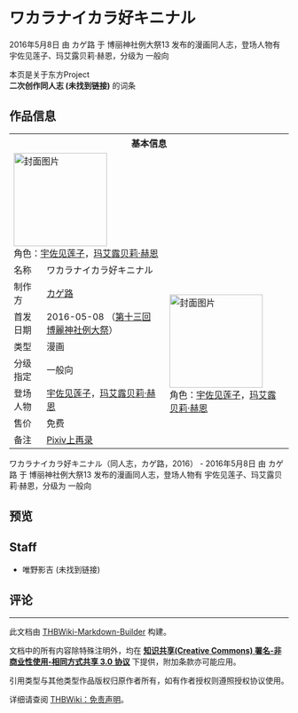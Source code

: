 # ワカラナイカラ好キニナル

<!-- source html: G:\repos\THBWiki-Markdown-Builder\THBWikiMarkdown\Temp\main\f\f6\ns0%3A%E3%83%AF%E3%82%AB%E3%83%A9%E3%83%8A%E3%82%A4%E3%82%AB%E3%83%A9%E5%A5%BD%E3%82%AD%E3%83%8B%E3%83%8A%E3%83%AB.html -->

2016年5月8日 由 カゲ路 于 博丽神社例大祭13 发布的漫画同人志，登场人物有 宇佐见莲子、玛艾露贝莉·赫恩，分级为 一般向

本页是关于东方Project  
 **二次创作同人志 (未找到链接)** 的词条

## 作品信息

<table><tbody><tr><th colspan="3">基本信息</th></tr><tr><td class="cover-artwork-mobile" colspan="2"><a href="./文件-ワカラナイカラ好キニナル封面.png.md" class="image" title="封面图片"><img alt="封面图片" src="https://upload.thwiki.cc/thumb/6/6a/%E3%83%AF%E3%82%AB%E3%83%A9%E3%83%8A%E3%82%A4%E3%82%AB%E3%83%A9%E5%A5%BD%E3%82%AD%E3%83%8B%E3%83%8A%E3%83%AB%E5%B0%81%E9%9D%A2.png/168px-%E3%83%AF%E3%82%AB%E3%83%A9%E3%83%8A%E3%82%A4%E3%82%AB%E3%83%A9%E5%A5%BD%E3%82%AD%E3%83%8B%E3%83%8A%E3%83%AB%E5%B0%81%E9%9D%A2.png" decoding="async" loading="lazy" width="168" height="168" srcset="https://upload.thwiki.cc/thumb/6/6a/%E3%83%AF%E3%82%AB%E3%83%A9%E3%83%8A%E3%82%A4%E3%82%AB%E3%83%A9%E5%A5%BD%E3%82%AD%E3%83%8B%E3%83%8A%E3%83%AB%E5%B0%81%E9%9D%A2.png/252px-%E3%83%AF%E3%82%AB%E3%83%A9%E3%83%8A%E3%82%A4%E3%82%AB%E3%83%A9%E5%A5%BD%E3%82%AD%E3%83%8B%E3%83%8A%E3%83%AB%E5%B0%81%E9%9D%A2.png 1.5x, https://upload.thwiki.cc/thumb/6/6a/%E3%83%AF%E3%82%AB%E3%83%A9%E3%83%8A%E3%82%A4%E3%82%AB%E3%83%A9%E5%A5%BD%E3%82%AD%E3%83%8B%E3%83%8A%E3%83%AB%E5%B0%81%E9%9D%A2.png/336px-%E3%83%AF%E3%82%AB%E3%83%A9%E3%83%8A%E3%82%A4%E3%82%AB%E3%83%A9%E5%A5%BD%E3%82%AD%E3%83%8B%E3%83%8A%E3%83%AB%E5%B0%81%E9%9D%A2.png 2x" data-file-width="945" data-file-height="945"></a><div class="cover-char">角色：<a href="./宇佐见莲子.md" title="宇佐见莲子">宇佐见莲子</a>，<a href="./玛艾露贝莉·赫恩.md" title="玛艾露贝莉·赫恩">玛艾露贝莉·赫恩</a></div></td>
</tr><tr><td class="label">名称</td><td colspan="2"> ワカラナイカラ好キニナル </td></tr><tr><td class="label">制作方</td><td><a href="./カゲ路.md" title="カゲ路">カゲ路</a></td><td class="cover-artwork" rowspan="6" style="min-width:168px;"><a href="./文件-ワカラナイカラ好キニナル封面.png.md" class="image" title="封面图片"><img alt="封面图片" src="https://upload.thwiki.cc/thumb/6/6a/%E3%83%AF%E3%82%AB%E3%83%A9%E3%83%8A%E3%82%A4%E3%82%AB%E3%83%A9%E5%A5%BD%E3%82%AD%E3%83%8B%E3%83%8A%E3%83%AB%E5%B0%81%E9%9D%A2.png/168px-%E3%83%AF%E3%82%AB%E3%83%A9%E3%83%8A%E3%82%A4%E3%82%AB%E3%83%A9%E5%A5%BD%E3%82%AD%E3%83%8B%E3%83%8A%E3%83%AB%E5%B0%81%E9%9D%A2.png" decoding="async" loading="lazy" width="168" height="168" srcset="https://upload.thwiki.cc/thumb/6/6a/%E3%83%AF%E3%82%AB%E3%83%A9%E3%83%8A%E3%82%A4%E3%82%AB%E3%83%A9%E5%A5%BD%E3%82%AD%E3%83%8B%E3%83%8A%E3%83%AB%E5%B0%81%E9%9D%A2.png/252px-%E3%83%AF%E3%82%AB%E3%83%A9%E3%83%8A%E3%82%A4%E3%82%AB%E3%83%A9%E5%A5%BD%E3%82%AD%E3%83%8B%E3%83%8A%E3%83%AB%E5%B0%81%E9%9D%A2.png 1.5x, https://upload.thwiki.cc/thumb/6/6a/%E3%83%AF%E3%82%AB%E3%83%A9%E3%83%8A%E3%82%A4%E3%82%AB%E3%83%A9%E5%A5%BD%E3%82%AD%E3%83%8B%E3%83%8A%E3%83%AB%E5%B0%81%E9%9D%A2.png/336px-%E3%83%AF%E3%82%AB%E3%83%A9%E3%83%8A%E3%82%A4%E3%82%AB%E3%83%A9%E5%A5%BD%E3%82%AD%E3%83%8B%E3%83%8A%E3%83%AB%E5%B0%81%E9%9D%A2.png 2x" data-file-width="945" data-file-height="945"></a><div class="cover-char">角色：<a href="./宇佐见莲子.md" title="宇佐见莲子">宇佐见莲子</a>，<a href="./玛艾露贝莉·赫恩.md" title="玛艾露贝莉·赫恩">玛艾露贝莉·赫恩</a></div></td>
</tr><tr><td class="label">首发日期</td><td>2016-05-08&#160;（<a href="/展会作品列表?e=%E5%8D%9A%E4%B8%BD%E7%A5%9E%E7%A4%BE%E4%BE%8B%E5%A4%A7%E7%A5%AD%2313">第十三回 博麗神社例大祭</a>）</td></tr><tr><td class="label">类型</td><td>漫画</td></tr><tr><td class="label">分级指定</td><td>一般向</td></tr><tr><td class="label">登场人物</td><td><a href="./宇佐见莲子.md" title="宇佐见莲子">宇佐见莲子</a>，<a href="./玛艾露贝莉·赫恩.md" title="玛艾露贝莉·赫恩">玛艾露贝莉·赫恩</a></td></tr><tr><td class="label">售价</td><td>免费</td></tr><tr><td class="label">备注</td><td colspan="2"><a href="https://www.pixiv.net/artworks/56793409" class="extiw" title="p:56793409">Pixiv上再录</a></td></tr></tbody></table>

ワカラナイカラ好キニナル（同人志，カゲ路，2016） - 2016年5月8日 由 カゲ路 于 博丽神社例大祭13 发布的漫画同人志，登场人物有 宇佐见莲子、玛艾露贝莉·赫恩，分级为 一般向

## 预览

## Staff
- 唯野影吉 (未找到链接)


## 评论




---

此文档由 [THBWiki-Markdown-Builder](https://github.com/Delsin-Yu/THBWiki-Markdown-Builder) 构建。

文档中的所有内容除特殊注明外，均在 [**知识共享(Creative Commons) 署名-非商业性使用-相同方式共享 3.0 协议**](https://creativecommons.org/licenses/by-sa/3.0/deed.zh-hans) 下提供，附加条款亦可能应用。

引用类型与其他类型作品版权归原作者所有，如有作者授权则遵照授权协议使用。

详细请查阅 [THBWiki：免责声明](https://thbwiki.cc/THBWiki:%E5%85%8D%E8%B4%A3%E5%A3%B0%E6%98%8E)。

